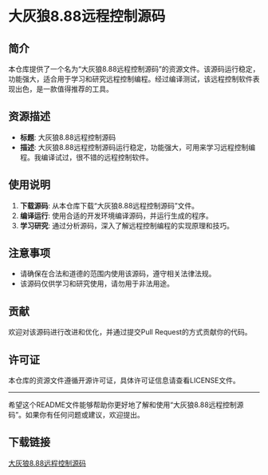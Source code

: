 # 大灰狼8.88远程控制源码

## 简介
本仓库提供了一个名为“大灰狼8.88远程控制源码”的资源文件。该源码运行稳定，功能强大，适合用于学习和研究远程控制编程。经过编译测试，该远程控制软件表现出色，是一款值得推荐的工具。

## 资源描述
- **标题**: 大灰狼8.88远程控制源码
- **描述**: 大灰狼8.88远程控制源码运行稳定，功能强大，可用来学习远程控制编程。我编译试过，很不错的远程控制软件。

## 使用说明
1. **下载源码**: 从本仓库下载“大灰狼8.88远程控制源码”文件。
2. **编译运行**: 使用合适的开发环境编译源码，并运行生成的程序。
3. **学习研究**: 通过分析源码，深入了解远程控制编程的实现原理和技巧。

## 注意事项
- 请确保在合法和道德的范围内使用该源码，遵守相关法律法规。
- 该源码仅供学习和研究使用，请勿用于非法用途。

## 贡献
欢迎对该源码进行改进和优化，并通过提交Pull Request的方式贡献你的代码。

## 许可证
本仓库的资源文件遵循开源许可证，具体许可证信息请查看LICENSE文件。

---

希望这个README文件能够帮助你更好地了解和使用“大灰狼8.88远程控制源码”。如果你有任何问题或建议，欢迎提出。

## 下载链接

[大灰狼8.88远程控制源码](https://pan.quark.cn/s/3dc508885b6c)